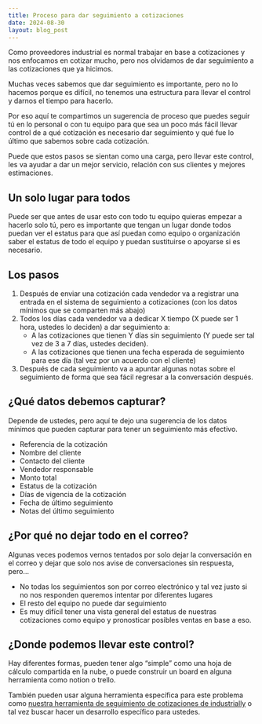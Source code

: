 ```yaml
---
title: Proceso para dar seguimiento a cotizaciones
date: 2024-08-30
layout: blog_post
---
```


Como proveedores industrial es normal trabajar en base a cotizaciones y nos enfocamos en cotizar mucho, pero nos olvidamos de dar seguimiento a las cotizaciones que ya hicimos.

Muchas veces sabemos que dar seguimiento es importante, pero no lo hacemos porque es difícil, no tenemos una estructura para llevar el control y darnos el tiempo para hacerlo.

Por eso aquí te compartimos un sugerencia de proceso que puedes seguir tú en lo personal o con tu equipo para que sea un poco más fácil llevar control de a qué cotización es necesario dar seguimiento y qué fue lo último que sabemos sobre cada cotización.

Puede que estos pasos se sientan como una carga, pero llevar este control, les va ayudar a dar un mejor servicio, relación con sus clientes y mejores estimaciones.

## Un solo lugar para todos

Puede ser que antes de usar esto con todo tu equipo quieras empezar a hacerlo solo tú, pero es importante que tengan un lugar donde todos puedan ver el estatus para que así puedan como equipo o organización saber el estatus de todo el equipo y puedan sustituirse o apoyarse si es necesario.

## Los pasos

1. Después de enviar una cotización cada vendedor va a registrar una entrada en el sistema de seguimiento a cotizaciones (con los datos mínimos que se comparten más abajo)
2. Todos los días cada vendedor va a dedicar X tiempo (X puede ser 1 hora, ustedes lo deciden) a dar seguimiento a:
    * A las cotizaciones que tienen Y días sin seguimiento (Y puede ser tal vez de 3 a 7 días, ustedes deciden).
    * A las cotizaciones que tienen una fecha esperada de seguimiento para ese día (tal vez por un acuerdo con el cliente)
3. Después de cada seguimiento va a apuntar algunas notas sobre el seguimiento de forma que sea fácil regresar a la conversación después.

## ¿Qué datos debemos capturar?

Depende de ustedes, pero aquí te dejo una sugerencia de los datos mínimos que pueden capturar para tener un seguimiento más efectivo.

- Referencia de la cotización
- Nombre del cliente
- Contacto del cliente
- Vendedor responsable
- Monto total
- Estatus de la cotización
- Días de vigencia de la cotización
- Fecha de último seguimiento
- Notas del último seguimiento

## ¿Por qué no dejar todo en el correo?

Algunas veces podemos vernos tentados por solo dejar la conversación en el correo y dejar que solo nos avise de conversaciones sin respuesta, pero…

- No todas los seguimientos son por correo electrónico y tal vez justo si no nos responden queremos intentar por diferentes lugares
- El resto del equipo no puede dar seguimiento
- Es muy difícil tener una vista general del estatus de nuestras cotizaciones como equipo y pronosticar posibles ventas en base a eso.

## ¿Donde podemos llevar este control?

Hay diferentes formas, pueden tener algo “simple” como una hoja de cálculo compartida en la nube, o puede construir un board en alguna herramienta como notion o trello.

También pueden usar alguna herramienta específica para este problema como [nuestra herramienta de seguimiento de cotizaciones de industrially](/) o tal vez buscar hacer un desarrollo específico para ustedes.